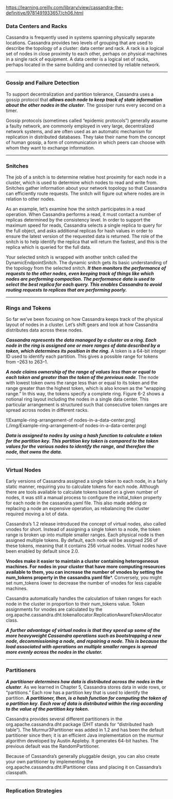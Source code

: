 https://learning.oreilly.com/library/view/cassandra-the-definitive/9781491933657/ch06.html

### Data Centers and Racks
Cassandra is frequently used in systems spanning physically separate locations. Cassandra provides two levels of grouping that are used to describe the topology of a cluster: data center and rack. A rack is a logical set of nodes in close proximity to each other, perhaps on physical machines in a single rack of equipment. A data center is a logical set of racks, perhaps located in the same building and connected by reliable network.

---------------------------------------------------------------------------------------------------------------------

### Gossip and Failure Detection
To support decentralization and partition tolerance, Cassandra uses a gossip protocol that ***allows each node to keep track of state information about the other nodes in the cluster***. The gossiper runs every second on a timer.

Gossip protocols (sometimes called “epidemic protocols”) generally assume a faulty network, are commonly employed in very large, decentralized network systems, and are often used as an automatic mechanism for replication in distributed databases. They take their name from the concept of human gossip, a form of communication in which peers can choose with whom they want to exchange information.

----------------------------------------------------------------------------------------------------------------------

### Snitches
The job of a snitch is to determine relative host proximity for each node in a cluster, which is used to determine which nodes to read and write from. Snitches gather information about your network topology so that Cassandra can efficiently route requests. The snitch will figure out where nodes are in relation to other nodes.

As an example, let’s examine how the snitch participates in a read operation. When Cassandra performs a read, it must contact a number of replicas determined by the consistency level. In order to support the maximum speed for reads, Cassandra selects a single replica to query for the full object, and asks additional replicas for hash values in order to ensure the latest version of the requested data is returned. The role of the snitch is to help identify the replica that will return the fastest, and this is the replica which is queried for the full data.

Your selected snitch is wrapped with another snitch called the DynamicEndpointSnitch. The dynamic snitch gets its basic understanding of the topology from the selected snitch. ***It then monitors the performance of requests to the other nodes, even keeping track of things like which nodes are performing compaction. The performance data is used to select the best replica for each query. This enables Cassandra to avoid routing requests to replicas that are performing poorly.***

----------------------------------------------------------------------------------------------------------------------

### Rings and Tokens

So far we’ve been focusing on how Cassandra keeps track of the physical layout of nodes in a cluster. Let’s shift gears and look at how Cassandra distributes data across these nodes.


***Cassandra represents the data managed by a cluster as a ring. Each node in the ring is assigned one or more ranges of data described by a token, which determines its position in the ring.*** A token is a 64-bit integer ID used to identify each partition. This gives a possible range for tokens from –263 to 263–1.


***A node claims ownership of the range of values less than or equal to each token and greater than the token of the previous node***. The node with lowest token owns the range less than or equal to its token and the range greater than the highest token, which is also known as the “wrapping range.” In this way, the tokens specify a complete ring. Figure 6-2 shows a notional ring layout including the nodes in a single data center. This particular arrangement is structured such that consecutive token ranges are spread across nodes in different racks.

![Example-ring-arrangement-of nodes-in-a-data-center.png](./img/Example-ring-arrangement-of nodes-in-a-data-center.png)


***Data is assigned to nodes by using a hash function to calculate a token for the partition key. This partition key token is compared to the token values for the various nodes to identify the range, and therefore the node, that owns the data.***

-----------------------------------------------------------------------------------------------------------------------

### Virtual Nodes
Early versions of Cassandra assigned a single token to each node, in a fairly static manner, requiring you to calculate tokens for each node. Although there are tools available to calculate tokens based on a given number of nodes, it was still a manual process to configure the initial_token property for each node in the cassandra.yaml file. This also made adding or replacing a node an expensive operation, as rebalancing the cluster required moving a lot of data.

Cassandra’s 1.2 release introduced the concept of virtual nodes, also called vnodes for short. Instead of assigning a single token to a node, the token range is broken up into multiple smaller ranges. Each physical node is then assigned multiple tokens. By default, each node will be assigned 256 of these tokens, meaning that it contains 256 virtual nodes. Virtual nodes have been enabled by default since 2.0.


**Vnodes make it easier to maintain a cluster containing heterogeneous machines. For nodes in your cluster that have more computing resources available to them, you can increase the number of vnodes by setting the num_tokens property in the cassandra.yaml file***.  Conversely, you might set num_tokens lower to decrease the number of vnodes for less capable machines.


Cassandra automatically handles the calculation of token ranges for each node in the cluster in proportion to their num_tokens value. Token assignments for vnodes are calculated by the org.apache.cassandra.dht.tokenallocator.ReplicationAwareTokenAllocator class.


***A further advantage of virtual nodes is that they speed up some of the more heavyweight Cassandra operations such as bootstrapping a new node, decommissioning a node, and repairing a node. This is because the load associated with operations on multiple smaller ranges is spread more evenly across the nodes in the cluster.***

------------------------------------------------------------------------------------------------------------------------


### Partitioners
***A partitioner determines how data is distributed across the nodes in the cluster***. As we learned in Chapter 5, Cassandra stores data in wide rows, or “partitions.” Each row has a partition key that is used to identify the partition. ***A partitioner, then, is a hash function for computing the token of a partition key***. 
***Each row of data is distributed within the ring according to the value of the partition key token.***

Cassandra provides several different partitioners in the org.apache.cassandra.dht package (DHT stands for “distributed hash table”). The Murmur3Partitioner was added in 1.2 and has been the default partitioner since then; it is an efficient Java implementation on the murmur algorithm developed by Austin Appleby. It generates 64-bit hashes. The previous default was the RandomPartitioner.

Because of Cassandra’s generally pluggable design, you can also create your own partitioner by implementing the org.apache.cassandra.dht.IPartitioner class and placing it on Cassandra’s classpath.

------------------------------------------------------------------------------------------------------------------------

### Replication Strategies













